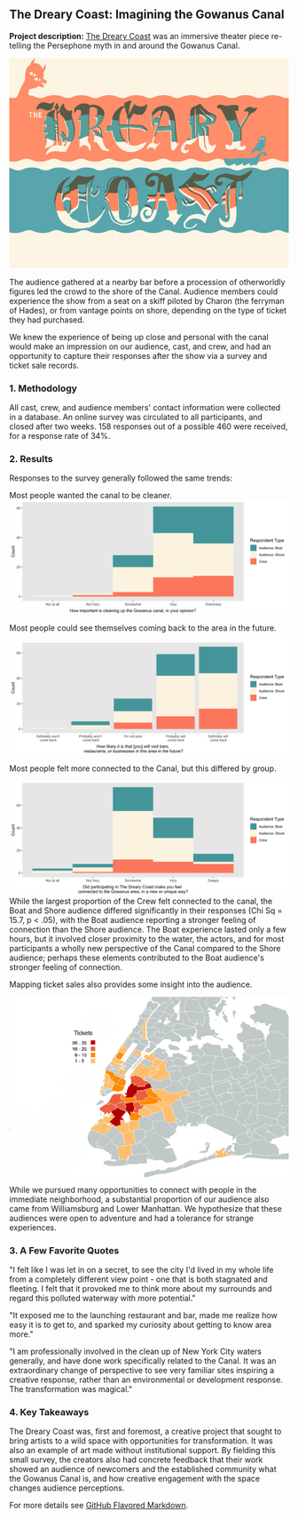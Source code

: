 ## The Dreary Coast: Imagining the Gowanus Canal

**Project description:** [The Dreary Coast](https://www.nytimes.com/2014/10/31/theater/the-dreary-coast-on-the-banks-of-the-gowanus-canal.html) was an immersive theater piece re-telling the Persephone myth in and around the Gowanus Canal. 

<img src="images/photo-main.jpg?raw=true"/>

The audience gathered at a nearby bar before a procession of otherworldly figures led the crowd to the shore of the Canal. Audience members could experience the show from a seat on a skiff piloted by Charon (the ferryman of Hades), or from vantage points on shore, depending on the type of ticket they had purchased.

We knew the experience of being up close and personal with the canal would make an impression on our audience, cast, and crew, and had an opportunity to capture their responses after the show via a survey and ticket sale records. 

### 1. Methodology

All cast, crew, and audience members' contact information were collected in a database. An online survey was circulated to all participants, and closed after two weeks. 158 responses out of a possible 460 were received, for a response rate of 34%.

### 2. Results 

Responses to the survey generally followed the same trends:

Most people wanted the canal to be cleaner.
<img src="images/DC_clean.png?raw=true"/>


Most people could see themselves coming back to the area in the future.

<img src="images/DC_future.png?raw=true"/>

Most people felt more connected to the Canal, but this differed by group.

<img src="images/DC_connected.png?raw=true"/>
While the largest proportion of the Crew felt connected to the canal, the Boat and Shore audience differed significantly in their responses (Chi Sq = 15.7, p < .05), with the Boat audience reporting a stronger feeling of connection than the Shore audience. The Boat experience lasted only a few hours, but it involved closer proximity to the water, the actors, and for most participants a wholly new perspective of the Canal compared to the Shore audience; perhaps these elements contributed to the Boat audience's stronger feeling of connection.

Mapping ticket sales also provides some insight into the audience.

<img src="images/map_legend.jpg?raw=true"/>
While we pursued many opportunities to connect with people in the immediate neighborhood, a substantial proportion of our audience also came from Williamsburg and Lower Manhattan. We hypothesize that these audiences were open to adventure and had a tolerance for strange experiences.

### 3. A Few Favorite Quotes
"I felt like I was let in on a secret, to see the city I'd lived in my whole life from a completely different view point - one that is both stagnated and fleeting. I felt that it provoked me to think more about my surrounds and regard this polluted waterway with more potential."

"It exposed me to the launching restaurant and bar, made me realize how easy it is to get to, and sparked my curiosity about getting to know area more."

"I am professionally involved in the clean up of New York City waters generally, and have done work specifically related to the Canal.  It was an extraordinary change of perspective to see very familiar sites inspiring a creative response, rather than an environmental or development response.  The transformation was magical."

### 4. Key Takeaways

The Dreary Coast was, first and foremost, a creative project that sought to bring artists to a wild space with opportunities for transformation. It was also an example of art made without institutional support. By fielding this small survey, the creators also had concrete feedback that their work showed an audience of newcomers and the established community what the Gowanus Canal is, and how creative engagement with the space changes audience perceptions.


For more details see [GitHub Flavored Markdown](https://guides.github.com/features/mastering-markdown/).
